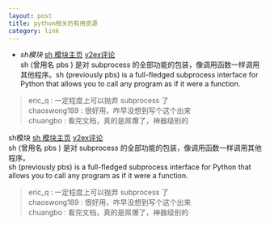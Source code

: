```yaml
---
layout: post
title: python相关的有用资源
category: link
---
```


* _sh模块_ [sh 模块主页](http://amoffat.github.com/sh/index.html) [v2ex评论](http://v2ex.com/t/47892#reply9)  
sh (曾用名 pbs ) 是对 subprocess 的全部功能的包装，像调用函数一样调用其他程序。sh (previously pbs) is a full-fledged subprocess interface for Python that allows you to call any program as if it were a function.


> eric_q : 一定程度上可以抛弃 subprocess 了   
> chaoswong189 : 很好用，咋早没想到写个这个出来   
> chuangbo : 看完文档，真的是屌爆了，神器级别的   

sh模块 [sh 模块主页](http://amoffat.github.com/sh/index.html) [v2ex评论](http://v2ex.com/t/47892#reply9)  
sh (曾用名 pbs ) 是对 subprocess 的全部功能的包装，像调用函数一样调用其他程序。  
sh (previously pbs) is a full-fledged subprocess interface for Python that allows you to call any program as if it were a function.

> eric_q : 一定程度上可以抛弃 subprocess 了   
> chaoswong189 : 很好用，咋早没想到写个这个出来   
> chuangbo : 看完文档，真的是屌爆了，神器级别的   

